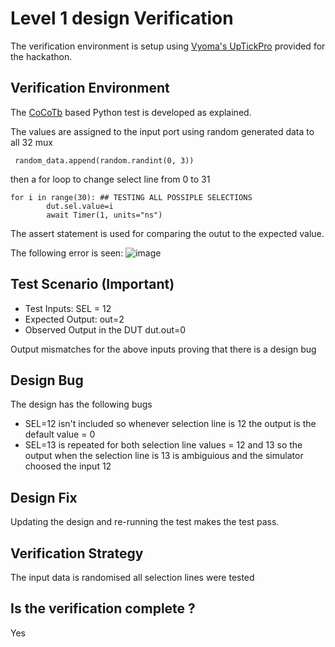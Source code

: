# Level 1 design  Verification

The verification environment is setup using [Vyoma's UpTickPro](https://vyomasystems.com) provided for the hackathon.

## Verification Environment

The [CoCoTb](https://www.cocotb.org/) based Python test is developed as explained. 

The values are assigned to the input port using random generated data to all 32 mux 
 ``` 
  random_data.append(random.randint(0, 3))
```
then a for loop to change select line from 0 to 31 
```
for i in range(30): ## TESTING ALL POSSIPLE SELECTIONS
        dut.sel.value=i
        await Timer(1, units="ns")
```

The assert statement is used for comparing the  outut to the expected value.

The following error is seen:
![image](https://user-images.githubusercontent.com/90484856/181624483-f56c4219-1f5c-4a1d-a5ae-b871188b035f.png)

## Test Scenario **(Important)**
- Test Inputs: SEL = 12 
- Expected Output: out=2
- Observed Output in the DUT dut.out=0

Output mismatches for the above inputs proving that there is a design bug

## Design Bug
The design has the following bugs 
* SEL=12 isn't included so whenever selection line is 12 the output is the default value = 0 
* SEL=13 is repeated for both selection line values = 12 and 13 so the output when the selection line is 13 is ambiguious and the simulator choosed the input 12  

## Design Fix
Updating the design and re-running the test makes the test pass.

## Verification Strategy
 The input data is randomised 
 all selection lines were tested 
## Is the verification complete ?
 Yes
